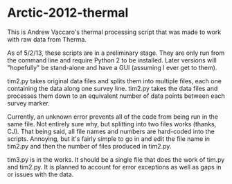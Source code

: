 Arctic-2012-thermal
===================
This is Andrew Vaccaro's thermal processing script that was made to work with
raw data from Therma.

As of 5/2/13, these scripts are in a preliminary stage. They are only run from
the command line and require Python 2 to be installed. Later versions will
"hopefully" be stand-alone and have a GUI (assuming I ever get to them).

tim2.py takes original data files and splits them into multiple files, each one
containing the data along one survey line. tim2.py takes the data files and
processes them down to an equivalent number of data points between each survey
marker.

Currently, an unknown error prevents all of the code from being run in the same
file. Not entirely sure why, but splitting into two files works (thanks, CJ).
That being said, all file names and numbers are hard-coded into the scripts.
Annoying, but it's fairly simple to go in and edit the file name in tim2.py and
then the number of files produced in tim2.py.

tim3.py is in the works. It should be a single file that does the work of tim.py
and tim2.py. It is planned to account for error exceptions as well as gaps in or
issues with the data.
